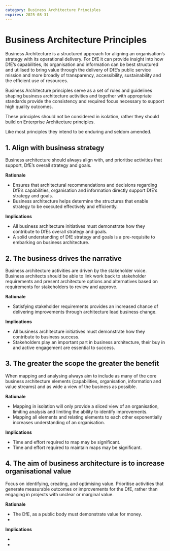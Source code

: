 ```yaml
---
category: Business Architecture Principles
expires: 2025-08-31
---
```

# Business Architecture Principles

Business Architecture is a structured approach for aligning an organisation’s strategy with its operational delivery. For DfE it can provide insight into how DfE’s capabilities, its organisation and information can be best structured and utilised to bring value through the delivery of DfE’s public service mission and more broadly of transparency, accessibility, sustainability and the efficient use of resources.

Business Architecture principles serve as a set of rules and guidelines shaping business architecture activities and together with appropriate standards provide the consistency and required focus necessary to support high quality outcomes.

These principles should not be considered in isolation, rather they should build on Enterprise Architecture principles.

Like most principles they intend to be enduring and seldom amended.


## 1. Align with business strategy

Business architecture should always align with, and prioritise activities that support, DfE’s overall strategy and goals.

**Rationale**

*	Ensures that architectural recommendations and decisions regarding DfE’s capabilities, organisation and information directly support DfE’s strategy and goals.
*	Business architecture helps determine the structures that enable strategy to be executed effectively and efficiently.

**Implications**

*	All business architecture initiatives must demonstrate how they contribute to DfEs overall strategy and goals.
*	A solid understanding of DfE strategy and goals is a pre-requisite to embarking on business architecture.

## 2. The business drives the narrative

Business architecture activities are driven by the stakeholder voice. Business architects should be able to link work back to stakeholder requirements and present architecture options and alternatives based on requirements for stakeholders to review and approve.

**Rationale**

*	Satisfying stakeholder requirements provides an increased chance of delivering improvements through architecture lead business change.

**Implications**

*	All business architecture initiatives must demonstrate how they contribute to business success.
*	Stakeholders play an important part in business architecture, their buy in and active engagement are essential to success.

## 3. The greater the scope the greater the benefit

When mapping and analysing always aim to include as many of the core business architecture elements (capabilities, organisation, information and value streams) and as wide a view of the business as possible.

**Rationale**

*	Mapping in isolation will only provide a sliced view of an organisation, limiting analysis and limiting the ability to identify improvements.
*	Mapping all elements and relating elements to each other exponentially increases understanding of an organisation.

**Implications**

*	Time and effort required to map may be significant.
*	Time and effort required to maintain maps may be significant.

## 4. The aim of business architecture is to increase organisational value

Focus on identifying, creating, and optimising value. Prioritise activities that generate measurable outcomes or improvements for the DfE, rather than engaging in projects with unclear or marginal value.

**Rationale**

*	The DfE, as a public body must demonstrate value for money.
*	

**Implications**

*	
*	

